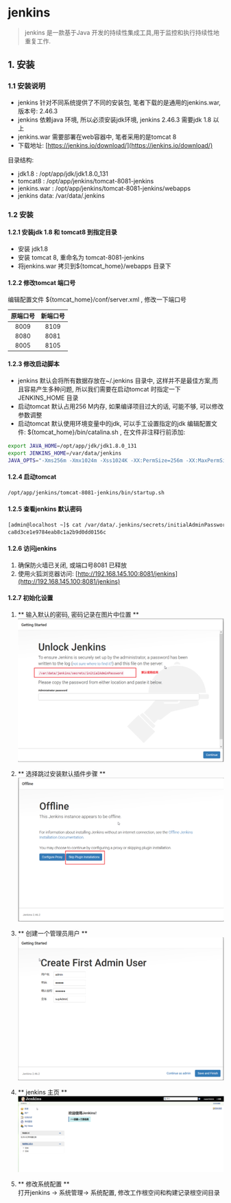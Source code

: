 # jenkins

> jenkins 是一款基于Java 开发的持续性集成工具,用于监控和执行持续性地重复工作.

## 1. 安装

### 1.1 安装说明

* jenkins 针对不同系统提供了不同的安装包, 笔者下载的是通用的jenkins.war, 版本号: 2.46.3
* jenkins 依赖java 环境, 所以必须安装jdk环境, jenkins 2.46.3 需要jdk 1.8 以上
* jenkins.war 需要部署在web容器中, 笔者采用的是tomcat 8
* 下载地址: [https://jenkins.io/download/](https://jenkins.io/download/)

目录结构:

* jdk1.8 : /opt/app/jdk/jdk1.8.0\_131
* tomcat8 : /opt/app/jenkins/tomcat-8081-jenkins
* jenkins.war : /opt/app/jenkins/tomcat-8081-jenkins/webapps
* jenkins data: /var/data/.jenkins

### 1.2 安装

#### 1.2.1 安装jdk 1.8 和 tomcat8 到指定目录

* 安装 jdk1.8
* 安装 tomcat 8, 重命名为 tomcat-8081-jenkins
* 将jenkins.war 拷贝到${tomcat\_home}/webapps 目录下

#### 1.2.2 修改tomcat 端口号

编辑配置文件 ${tomcat\_home}/conf/server.xml , 修改一下端口号

| 原端口号 | 新端口号 |
| :---: | :---: |
| 8009 | 8109 |
| 8080 | 8081 |
| 8005 | 8105 |

#### 1.2.3 修改启动脚本

* jenkins 默认会将所有数据存放在~/.jenkins 目录中, 这样并不是最佳方案,而且容易产生多种问题, 所以我们需要在启动tomcat 时指定一下JENKINS\_HOME 目录
* 启动tomcat 默认占用256 M内存, 如果编译项目过大的话, 可能不够, 可以修改参数调整
* 启动tomcat 默认使用环境变量中的jdk, 可以手工设置指定的jdk 
  编辑配置文件: ${tomcat\_home}/bin/catalina.sh , 在文件非注释行前添加:

```bash
export JAVA_HOME=/opt/app/jdk/jdk1.8.0_131  
export JENKINS_HOME=/var/data/jenkins  
JAVA_OPTS="-Xms256m -Xmx1024m -Xss1024K -XX:PermSize=256m -XX:MaxPermSize=256m"
```

#### 1.2.4 启动tomcat

```bash
/opt/app/jenkins/tomcat-8081-jenkins/bin/startup.sh
```

#### 1.2.5 查看jenkins 默认密码

```bash
[admin@localhost ~]$ cat /var/data/.jenkins/secrets/initialAdminPassword
ca8d3ce1e9784eab8c1a2b9d0dd0156c
```

#### 1.2.6 访问jenkins

1. 确保防火墙已关闭, 或端口号8081 已释放
2. 使用火狐浏览器访问: [http://192.168.145.100:8081/jenkins](http://192.168.145.100:8081/jenkins)

#### 1.2.7 初始化设置

1. ** 输入默认的密码, 密码记录在图片中位置 **  
   ![](/assets/jenkins_2017-06-06_165838.png)

2. ** 选择跳过安装默认插件步骤 **  
   ![](/assets/jenkins_2017-06-06_170031.png)

3. ** 创建一个管理员用户 **  
   ![](/assets/jenkins_2017-06-06_170106.png)

4. ** jenkins 主页 **  
   ![](/assets/jenkins_2017-06-06_170430.png)

5. ** 修改系统配置 **  
   打开jenkins -&gt; 系统管理-&gt; 系统配置, 修改工作根空间和构建记录根空间目录



